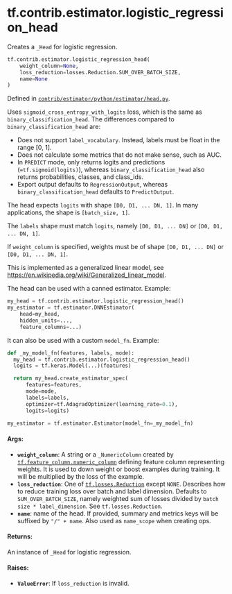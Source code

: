 <div itemscope itemtype="http://developers.google.com/ReferenceObject">
<meta itemprop="name" content="tf.contrib.estimator.logistic_regression_head" />
<meta itemprop="path" content="Stable" />
</div>

# tf.contrib.estimator.logistic_regression_head

Creates a `_Head` for logistic regression.

``` python
tf.contrib.estimator.logistic_regression_head(
    weight_column=None,
    loss_reduction=losses.Reduction.SUM_OVER_BATCH_SIZE,
    name=None
)
```



Defined in [`contrib/estimator/python/estimator/head.py`](https://github.com/tensorflow/estimator/tree/master/tensorflow_estimator/contrib/estimator/python/estimator/head.py).

<!-- Placeholder for "Used in" -->

Uses `sigmoid_cross_entropy_with_logits` loss, which is the same as
`binary_classification_head`. The differences compared to
`binary_classification_head` are:

* Does not support `label_vocabulary`. Instead, labels must be float in the
  range [0, 1].
* Does not calculate some metrics that do not make sense, such as AUC.
* In `PREDICT` mode, only returns logits and predictions
  (`=tf.sigmoid(logits)`), whereas `binary_classification_head` also returns
  probabilities, classes, and class_ids.
* Export output defaults to `RegressionOutput`, whereas
  `binary_classification_head` defaults to `PredictOutput`.

The head expects `logits` with shape `[D0, D1, ... DN, 1]`.
In many applications, the shape is `[batch_size, 1]`.

The `labels` shape must match `logits`, namely
`[D0, D1, ... DN]` or `[D0, D1, ... DN, 1]`.

If `weight_column` is specified, weights must be of shape
`[D0, D1, ... DN]` or `[D0, D1, ... DN, 1]`.

This is implemented as a generalized linear model, see
https://en.wikipedia.org/wiki/Generalized_linear_model.

The head can be used with a canned estimator. Example:

```python
my_head = tf.contrib.estimator.logistic_regression_head()
my_estimator = tf.estimator.DNNEstimator(
    head=my_head,
    hidden_units=...,
    feature_columns=...)
```

It can also be used with a custom `model_fn`. Example:

```python
def _my_model_fn(features, labels, mode):
  my_head = tf.contrib.estimator.logistic_regression_head()
  logits = tf.keras.Model(...)(features)

  return my_head.create_estimator_spec(
      features=features,
      mode=mode,
      labels=labels,
      optimizer=tf.AdagradOptimizer(learning_rate=0.1),
      logits=logits)

my_estimator = tf.estimator.Estimator(model_fn=_my_model_fn)
```

#### Args:


* <b>`weight_column`</b>: A string or a `_NumericColumn` created by
  <a href="../../../tf/feature_column/numeric_column.md"><code>tf.feature_column.numeric_column</code></a> defining feature column representing
  weights. It is used to down weight or boost examples during training. It
  will be multiplied by the loss of the example.
* <b>`loss_reduction`</b>: One of <a href="../../../tf/losses/Reduction.md"><code>tf.losses.Reduction</code></a> except `NONE`. Describes how to
  reduce training loss over batch and label dimension. Defaults to
  `SUM_OVER_BATCH_SIZE`, namely weighted sum of losses divided by
  `batch size * label_dimension`. See `tf.losses.Reduction`.
* <b>`name`</b>: name of the head. If provided, summary and metrics keys will be
  suffixed by `"/" + name`. Also used as `name_scope` when creating ops.


#### Returns:

An instance of `_Head` for logistic regression.



#### Raises:


* <b>`ValueError`</b>: If `loss_reduction` is invalid.